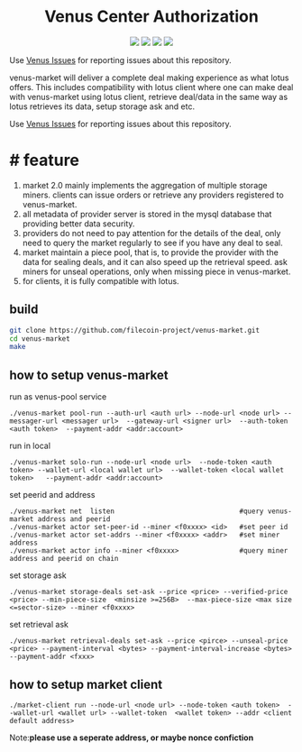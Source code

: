 <h1 align="center">Venus Center Authorization</h1>

<p align="center">
 <a href="https://github.com/filecoin-project/venus-market/actions"><img src="https://github.com/filecoin-project/venus-market/actions/workflows/build_upload.yml/badge.svg"/></a>
 <a href="https://codecov.io/gh/filecoin-project/venus-market"><img src="https://codecov.io/gh/filecoin-project/venus-market/branch/master/graph/badge.svg?token=J5QWYWkgHT"/></a>
 <a href="https://goreportcard.com/report/github.com/filecoin-project/venus-market"><img src="https://goreportcard.com/badge/github.com/filecoin-project/venus-market"/></a>
 <a href="https://github.com/filecoin-project/venus-market/tags"><img src="https://img.shields.io/github/v/tag/filecoin-project/venus-market"/></a>
  <br>
</p>

Use [Venus Issues](https://github.com/filecoin-project/venus/issues) for reporting issues about this repository.

venus-market will deliver a complete deal making experience as what lotus offers. This includes compatibility with lotus client where one can make deal with venus-market using lotus client, retrieve deal/data in the same way as lotus retrieves its data, setup storage ask and etc.

Use [Venus Issues](https://github.com/filecoin-project/venus/issues) for reporting issues about this repository.

# # feature
1. market 2.0 mainly implements the aggregation of multiple storage miners. clients can issue orders or retrieve any providers registered to venus-market. 
2. all metadata of provider server is stored in the mysql database that providing better data security.
3. providers do not need to pay attention for the details of the deal,  only need to query the market regularly to see if you have any deal to seal. 
4. market maintain a piece pool, that is, to provide the provider with the data for sealing deals, and it can also speed up the retrieval speed. ask miners for unseal operations, only when missing piece in venus-market.
5. for clients, it is fully compatible with lotus.


## build

```sh
git clone https://github.com/filecoin-project/venus-market.git
cd venus-market
make
```
## how to setup venus-market

run as venus-pool service
```shell script
./venus-market pool-run --auth-url <auth url> --node-url <node url> --messager-url <messager url>  --gateway-url <signer url>  --auth-token <auth token>  --payment-addr <addr:account>
```

run in local 
```shell script
./venus-market solo-run --node-url <node url>  --node-token <auth token> --wallet-url <local wallet url>  --wallet-token <local wallet token>   --payment-addr <addr:account>
```

set peerid and address

```shell script
./venus-market net  listen                               #query venus-market address and peerid
./venus-market actor set-peer-id --miner <f0xxxx> <id>   #set peer id
./venus-market actor set-addrs --miner <f0xxxx> <addr>   #set miner address
./venus-market actor info --miner <f0xxxx>               #query miner address and peerid on chain
```

set storage ask
```shell script
./venus-market storage-deals set-ask --price <price> --verified-price <price> --min-piece-size  <minsize >=256B>  --max-piece-size <max size <=sector-size> --miner <f0xxxx>
```

set retrieval ask
```shell script
./venus-market retrieval-deals set-ask --price <pirce> --unseal-price <price> --payment-interval <bytes> --payment-interval-increase <bytes> --payment-addr <fxxx>
```

## how to setup market client

```shell script
./market-client run --node-url <node url> --node-token <auth token>  --wallet-url <wallet url> --wallet-token  <wallet token> --addr <client default address>
```
Note:**please use a seperate address, or maybe nonce confiction**

## 
